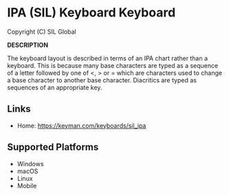 IPA (SIL) Keyboard Keyboard
=====================

Copyright (C) SIL Global

__DESCRIPTION__

The keyboard layout is described in terms of an IPA chart 
rather than a keyboard. This is because many base 
characters are typed as a sequence of a letter followed 
by one of <, > or = which are characters used to change 
a base character to another base character. Diacritics are 
typed as sequences of an appropriate key. 

Links
-----
 * Home: https://keyman.com/keyboards/sil_ipa

Supported Platforms
-------------------
 * Windows
 * macOS
 * Linux
 * Mobile
 
  